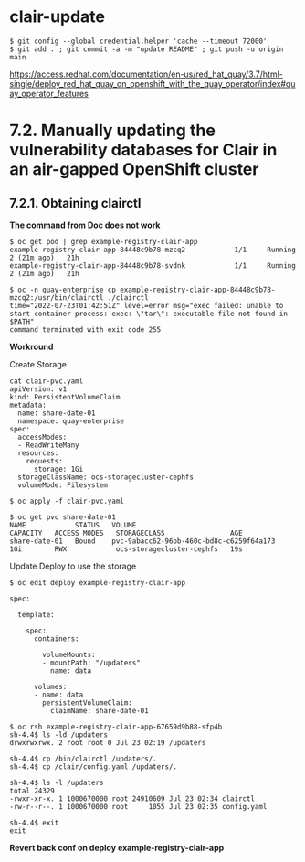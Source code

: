 # clair-update

```
$ git config --global credential.helper 'cache --timeout 72000'
$ git add . ; git commit -a -m "update README" ; git push -u origin main
```

https://access.redhat.com/documentation/en-us/red_hat_quay/3.7/html-single/deploy_red_hat_quay_on_openshift_with_the_quay_operator/index#quay_operator_features

# 7.2. Manually updating the vulnerability databases for Clair in an air-gapped OpenShift cluster

## 7.2.1. Obtaining clairctl

**The command from Doc does not work**
```
$ oc get pod | grep example-registry-clair-app
example-registry-clair-app-84448c9b78-mzcq2            1/1     Running     2 (21m ago)   21h
example-registry-clair-app-84448c9b78-svdnk            1/1     Running     2 (21m ago)   21h

$ oc -n quay-enterprise cp example-registry-clair-app-84448c9b78-mzcq2:/usr/bin/clairctl ./clairctl
time="2022-07-23T01:42:51Z" level=error msg="exec failed: unable to start container process: exec: \"tar\": executable file not found in $PATH"
command terminated with exit code 255

```

**Workround**

Create Storage
```
cat clair-pvc.yaml 
apiVersion: v1
kind: PersistentVolumeClaim
metadata:
  name: share-date-01
  namespace: quay-enterprise
spec:
  accessModes:
  - ReadWriteMany
  resources:
    requests:
      storage: 1Gi
  storageClassName: ocs-storagecluster-cephfs
  volumeMode: Filesystem

$ oc apply -f clair-pvc.yaml 

$ oc get pvc share-date-01
NAME            STATUS   VOLUME                                     CAPACITY   ACCESS MODES   STORAGECLASS                AGE
share-date-01   Bound    pvc-9abacc62-96bb-460c-bd8c-c6259f64a173   1Gi        RWX            ocs-storagecluster-cephfs   19s

```

Update Deploy to use the storage
```
$ oc edit deploy example-registry-clair-app

spec:

  template:

    spec:
      containers:

        volumeMounts:
        - mountPath: "/updaters"             
          name: data

      volumes:
      - name: data
        persistentVolumeClaim:
          claimName: share-date-01

$ oc rsh example-registry-clair-app-67659d9b88-sfp4b
sh-4.4$ ls -ld /updaters
drwxrwxrwx. 2 root root 0 Jul 23 02:19 /updaters

sh-4.4$ cp /bin/clairctl /updaters/.
sh-4.4$ cp /clair/config.yaml /updaters/.

sh-4.4$ ls -l /updaters  
total 24329
-rwxr-xr-x. 1 1000670000 root 24910609 Jul 23 02:34 clairctl
-rw-r--r--. 1 1000670000 root     1055 Jul 23 02:35 config.yaml

sh-4.4$ exit
exit

```

**Revert back conf on deploy example-registry-clair-app**



